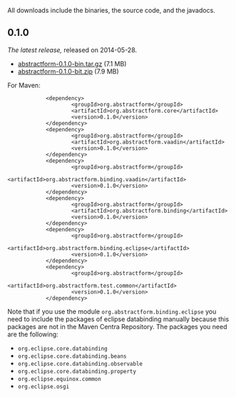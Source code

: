 All downloads include the binaries, the source code, and the javadocs.

0.1.0
-----

*The latest release,* released on 2014-05-28.

* [abstractform-0.1.0-bin.tar.gz](https://github.com/frincon/abstractform/releases/download/v0.1.0/abstractform-0.1.0-bin.tar.gz) (7.1 MB)
* [abstractform-0.1.0-bit.zip](https://github.com/frincon/abstractform/releases/download/v0.1.0/abstractform-0.1.0-bin.zip) (7.9 MB)

For Maven:

                <dependency>
                        <groupId>org.abstractform</groupId>
                        <artifactId>org.abstractform.core</artifactId>
                        <version>0.1.0</version>
                </dependency>
                <dependency>
                        <groupId>org.abstractform</groupId>
                        <artifactId>org.abstractform.vaadin</artifactId>
                        <version>0.1.0</version>
                </dependency>
                <dependency>
                        <groupId>org.abstractform</groupId>
                        <artifactId>org.abstractform.binding.vaadin</artifactId>
                        <version>0.1.0</version>
                </dependency>
                <dependency>
                        <groupId>org.abstractform</groupId>
                        <artifactId>org.abstractform.binding</artifactId>
                        <version>0.1.0</version>
                </dependency>
                <dependency>
                        <groupId>org.abstractform</groupId>
                        <artifactId>org.abstractform.binding.eclipse</artifactId>
                        <version>0.1.0</version>
                </dependency>
                <dependency>
                        <groupId>org.abstractform</groupId>
                        <artifactId>org.abstractform.test.common</artifactId>
                        <version>0.1.0</version>
                </dependency>

Note that if you use the module `org.abstractform.binding.eclipse` you need to include the packages of eclipse databinding manually
because this packages are not in the Maven Centra Repository. The packages you need are the following:

* `org.eclipse.core.databinding`
* `org.eclipse.core.databinding.beans`
* `org.eclipse.core.databinding.observable`
* `org.eclipse.core.databinding.property`
* `org.eclipse.equinox.common`
* `org.eclipse.osgi`


